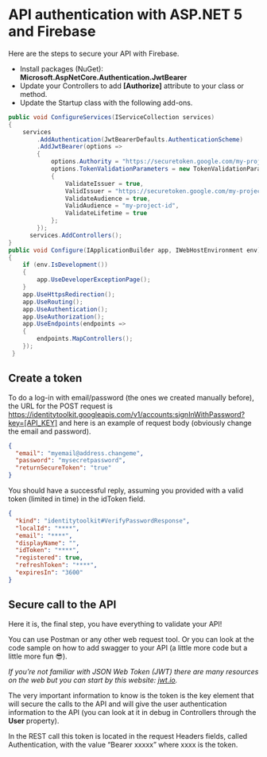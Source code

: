# API authentication with ASP.NET 5 and Firebase

Here are the steps to secure your API with Firebase.

- Install packages (NuGet): **Microsoft.AspNetCore.Authentication.JwtBearer**
- Update your Controllers to add **[Authorize]** attribute to your class or method.
- Update the Startup class with the following add-ons.
```csharp
public void ConfigureServices(IServiceCollection services)
{
    services
        .AddAuthentication(JwtBearerDefaults.AuthenticationScheme)
        .AddJwtBearer(options =>
        {
            options.Authority = "https://securetoken.google.com/my-project-id";
            options.TokenValidationParameters = new TokenValidationParameters
            {
                ValidateIssuer = true,
                ValidIssuer = "https://securetoken.google.com/my-project-id",
                ValidateAudience = true,
                ValidAudience = "my-project-id",
                ValidateLifetime = true
            };
        });
      services.AddControllers();
}
public void Configure(IApplicationBuilder app, IWebHostEnvironment env)
{
    if (env.IsDevelopment())
    {
        app.UseDeveloperExceptionPage();
    }
    app.UseHttpsRedirection();
    app.UseRouting();
    app.UseAuthentication();
    app.UseAuthorization();
    app.UseEndpoints(endpoints =>
    {
        endpoints.MapControllers();
    });
 }
 ```
## Create a token
To do a log-in with email/password (the ones we created manually before), the URL for the POST request is https://identitytoolkit.googleapis.com/v1/accounts:signInWithPassword?key=[API_KEY] and here is an example of request body (obviously change the email and password).
```json
{
  "email": "myemail@address.changeme",
  "password": "mysecretpassword",
  "returnSecureToken": "true"
}
```

You should have a successful reply, assuming you provided with a valid token (limited in time) in the idToken field.

```json
{
  "kind": "identitytoolkit#VerifyPasswordResponse",
  "localId": "****",
  "email": "****",
  "displayName": "",
  "idToken": "****",
  "registered": true,
  "refreshToken": "****",
  "expiresIn": "3600"
}
```

## Secure call to the API
Here it is, the final step, you have everything to validate your API!

You can use Postman or any other web request tool. Or you can look at the code sample on how to add swagger to your API (a little more code but a little more fun 😎).

*If you’re not familiar with JSON Web Token (JWT) there are many resources on the web but you can start by this website: [jwt.io](https://jwt.io/).*

The very important information to know is the token is the key element that will secure the calls to the API and will give the user authentication information to the API (you can look at it in debug in Controllers through the **User** property).

In the REST call this token is located in the request Headers fields, called Authentication, with the value “Bearer xxxxx” where xxxx is the token.
